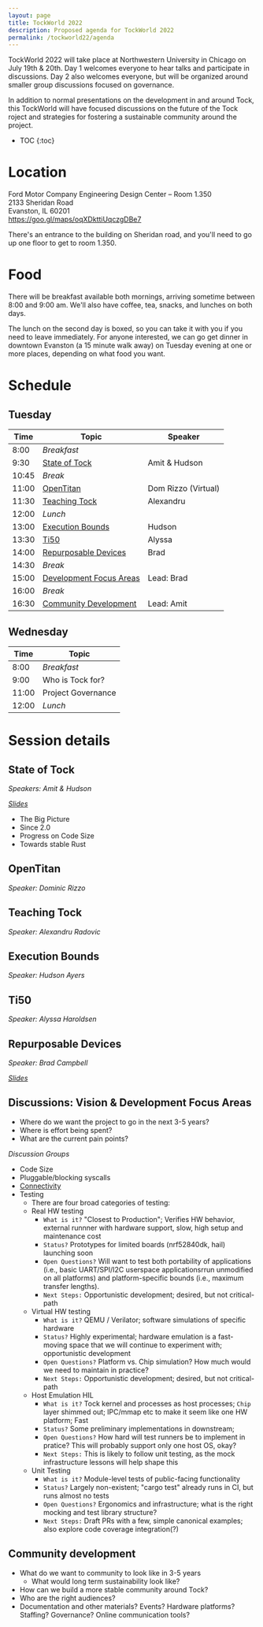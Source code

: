 ```yaml
---
layout: page
title: TockWorld 2022
description: Proposed agenda for TockWorld 2022
permalink: /tockworld22/agenda
---
```


TockWorld 2022 will take place at Northwestern University in Chicago on July
19th & 20th. Day 1 welcomes everyone to hear talks and participate in
discussions. Day 2 also welcomes everyone, but will be organized around smaller
group discussions focused on governance.

In addition to normal presentations on the development in and around Tock, this
TockWorld will have focused discussions on the future of the Tock roject and
strategies for fostering a sustainable community around the project.

* TOC
{:toc}

# Location

Ford Motor Company Engineering Design Center – Room 1.350  
2133 Sheridan Road  
Evanston, IL 60201  
<https://goo.gl/maps/oqXDkttiUqczgDBe7>

There's an entrance to the building on Sheridan road, and you'll need to go up
one floor to get to room 1.350.

# Food 

There will be breakfast available both mornings, arriving sometime between 8:00
and 9:00 am. We'll also have coffee, tea, snacks, and lunches on both days.

The lunch on the second day is boxed, so you can take it with you if you need to
leave immediately. For anyone interested, we can go get dinner in downtown
Evanston (a 15 minute walk away) on Tuesday evening at one or more places,
depending on what food you want.

# Schedule

## Tuesday

  |  Time |  Topic                                               | Speaker       |
  | ----- |------------------------------------------------------| ------------- |
  |  8:00 |  _Breakfast_                                         |               |
  |  9:30 |  [State of Tock](#state-of-tock)                     | Amit & Hudson |
  | 10:45 |  _Break_                                             |               |
  | 11:00 |  [OpenTitan](#opentitan)                             | Dom Rizzo (Virtual)  |
  | 11:30 |  [Teaching Tock](#teaching-tock)                     | Alexandru     |
  | 12:00 |  _Lunch_                                             |               |
  | 13:00 |  [Execution Bounds](#execution-bounds)               | Hudson        |
  | 13:30 |  [Ti50](#ti50)                                       | Alyssa        |
  | 14:00 |  [Repurposable Devices](#repurposable-devices)       | Brad          |
  | 14:30 |  _Break_                                             |               |
  | 15:00 |  [Development Focus Areas](#discussions-vision--development-focus-areas) | Lead: Brad    |
  | 16:00 |  _Break_                                             |               |
  | 16:30 |  [Community Development](#community-development)     | Lead: Amit    |

## Wednesday

  | Time  |  Topic              |
  | ----- | ------------------- |
  |  8:00 |  _Breakfast_        |
  |  9:00 |  Who is Tock for?   |
  | 11:00 |  Project Governance |
  | 12:00 |  _Lunch_            |


# Session details

## State of Tock

_Speakers: Amit & Hudson_

_[Slides](/assets/tockworld22/state-of-tock.pdf)_

- The Big Picture
- Since 2.0
- Progress on Code Size
- Towards stable Rust


## OpenTitan

_Speaker: Dominic Rizzo_

## Teaching Tock

_Speaker: Alexandru Radovic_

## Execution Bounds

_Speaker: Hudson Ayers_

## Ti50

_Speaker: Alyssa Haroldsen_

## Repurposable Devices

_Speaker: Brad Campbell_

_[Slides](/assets/tockworld22/2022-07-19_tockworld5_repurposable.pptx)_

## Discussions: Vision & Development Focus Areas

- Where do we want the project to go in the next 3-5 years?
- Where is effort being spent?
- What are the current pain points?

_Discussion Groups_

- Code Size
- Pluggable/blocking syscalls
- [Connectivity](/assets/tockworld22/connectivity.pptx)
- Testing
    - There are four broad categories of testing:
    - Real HW testing
      - `What is it?` "Closest to Production"; Verifies HW behavior, external runnner with hardware support, slow, high setup and maintenance cost
      - `Status?` Prototypes for limited boards (nrf52840dk, hail) launching soon
      - `Open Questions?` Will want to test both portability of applications (i.e., basic UART/SPI/I2C userspace applicationsrrun unmodified on all platforms) and platform-specific bounds (i.e., maximum transfer lengths).
      - `Next Steps:` Opportunistic development; desired, but not critical-path
    - Virtual HW testing
      - `What is it?` QEMU / Verilator; software simulations of specific hardware
      - `Status?` Highly experimental; hardware emulation is a fast-moving space that we will continue to experiment with; opportunistic development
      - `Open Questions?` Platform vs. Chip simulation? How much would we need to maintain in practice?
      - `Next Steps:` Opportunistic development; desired, but not critical-path
    - Host Emulation HIL
      - `What is it?` Tock kernel and processes as host processes; `Chip` layer shimmed out; IPC/mmap etc to make it seem like one HW platform; Fast
      - `Status?` Some preliminary implementations in downstream; 
      - `Open Questions?` How hard will test runners be to implement in pratice? This will probably support only one host OS, okay?
      - `Next Steps:` This is likely to follow unit testing, as the mock infrastructure lessons will help shape this
    - Unit Testing
      - `What is it?` Module-level tests of public-facing functionality
      - `Status?` Largely non-existent; "cargo test" already runs in CI, but runs almost no tests
      - `Open Questions?` Ergonomics and infrastructure; what is the right mocking and test library structure?
      - `Next Steps:` Draft PRs with a few, simple canonical examples; also explore code coverage integration(?)

## Community development

- What do we want to community to look like in 3-5 years
  - What would long term sustainability look like?
- How can we build a more stable community around Tock?
- Who are the right audiences?
- Documentation and other materials? Events? Hardware platforms?
  Staffing? Governance? Online communication tools?

